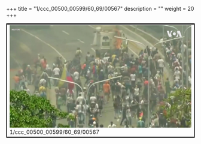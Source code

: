 +++
title = "1/ccc_00500_00599/60_69/00567"
description = ""
weight = 20
+++

<table style="border:2px solid black;max-width:800px;max-height:800px;" 
><tr><td>
<img class="center-fit-jpg"
src="/jpg_/aaa_20190430_NxaOmWaI8sI_00566.jpg">
1/ccc_00500_00599/60_69/00567
</img></td></tr></table>
